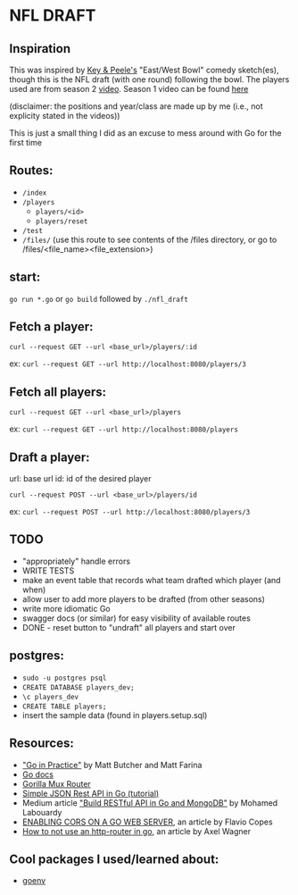 # NFL DRAFT

## Inspiration
This was inspired by [Key & Peele's](https://en.wikipedia.org/wiki/Key_%26_Peele) "East/West Bowl" comedy sketch(es), though this is the NFL draft (with one round) following the bowl.
The players used are from season 2 [video](https://www.youtube.com/watch?v=rT1nGjGM2p8).
Season 1 video can be found [here](http://www.cc.com/video-clips/5fndtz/key-and-peele-east-west-bowl)

(disclaimer: the positions and year/class are made up by me (i.e., not explicity stated in the videos))

This is just a small thing I did as an excuse to mess around with Go for the first time

## Routes:
- `/index`
- `/players`
    - `players/<id>`
    - `players/reset`
- `/test`
- `/files/`  (use this route to see contents of the /files directory, or go to /files/<file_name><file_extension>)

## start:
`go run *.go`
or `go build` followed by `./nfl_draft`

## Fetch a player:
`curl --request GET --url <base_url>/players/:id`

ex: `curl --request GET --url http://localhost:8080/players/3`

## Fetch all players:
`curl --request GET --url <base_url>/players`

ex: `curl --request GET --url http://localhost:8080/players`

## Draft a player:
url: base url
id: id of the desired player

`curl --request POST --url <base_url>/players/id`

ex: `curl --request POST --url http://localhost:8080/players/3`

## TODO
- "appropriately" handle errors
- WRITE TESTS
- make an event table that records what team drafted which player (and when)
- allow user to add more players to be drafted (from other seasons)
- write more idiomatic Go
- swagger docs (or similar) for easy visibility of available routes
- DONE - reset button to "undraft" all players and start over

## postgres:
- `sudo -u postgres psql`
- `CREATE DATABASE players_dev;`
- `\c players_dev`
- `CREATE TABLE players;`
- insert the sample data (found in players.setup.sql)

## Resources:
- ["Go in Practice"](https://www.manning.com/books/go-in-practice) by Matt Butcher and Matt Farina
- [Go docs](https://golang.org)
- [Gorilla Mux Router](https://github.com/gorilla/mux)
- [Simple JSON Rest API in Go (tutorial)](https://www.youtube.com/watch?v=hRR-Zy1H-Yo)
- Medium article ["Build RESTful API in Go and MongoDB"](https://github.com/mlabouardy/movies-restapi) by Mohamed Labouardy
- [ENABLING CORS ON A GO WEB SERVER](https://flaviocopes.com/golang-enable-cors/), an article by Flavio Copes
- [How to not use an http-router in go](https://blog.merovius.de/2017/06/18/how-not-to-use-an-http-router.html), an article by Axel Wagner

## Cool packages I used/learned about:
- [goenv](https://github.com/joho/godotenv)
